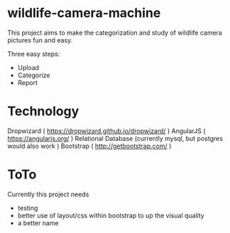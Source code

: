 wildlife-camera-machine
=======================

This project aims to make the categorization and study of wildlife camera pictures fun and easy.

Three easy steps:

* Upload
* Categorize
* Report

Technology
============
Dropwizard ( https://dropwizard.github.io/dropwizard/ )
AngularJS ( https://angularjs.org/ )
Relational Database (currently mysql, but postgres would also work )
Bootstrap ( http://getbootstrap.com/ )

ToTo
======================
Currently this project needs
* testing
* better use of layout/css within bootstrap to up the visual quality
* a better name

